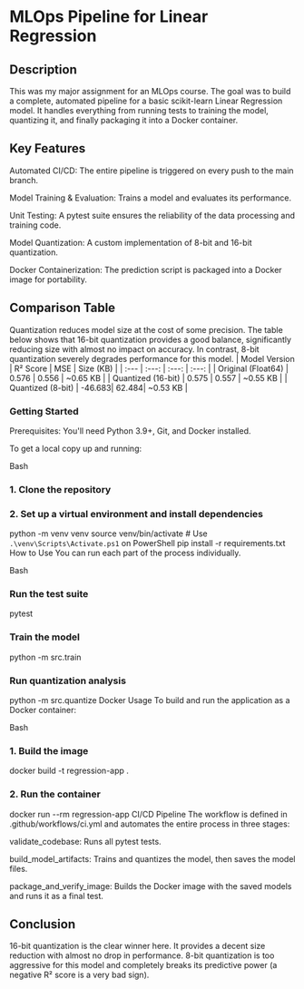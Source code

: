 # MLOps Pipeline for Linear Regression
## Description
This was my major assignment for an MLOps course. The goal was to build a complete, automated pipeline for a basic scikit-learn Linear Regression model. It handles everything from running tests to training the model, quantizing it, and finally packaging it into a Docker container.

## Key Features
Automated CI/CD: The entire pipeline is triggered on every push to the main branch.

Model Training & Evaluation: Trains a model and evaluates its performance.

Unit Testing: A pytest suite ensures the reliability of the data processing and training code.

Model Quantization: A custom implementation of 8-bit and 16-bit quantization.

Docker Containerization: The prediction script is packaged into a Docker image for portability.

## Comparison Table
Quantization reduces model size at the cost of some precision. The table below shows that 16-bit quantization provides a good balance, significantly reducing size with almost no impact on accuracy. In contrast, 8-bit quantization severely degrades performance for this model.
| Model Version | R² Score | MSE | Size (KB) |
| :--- | :---: | :---: | :---: |
| Original (Float64) | 0.576 | 0.556 | ~0.65 KB |
| Quantized (16-bit) | 0.575 | 0.557 | ~0.55 KB |
| Quantized (8-bit) | -46.683| 62.484| ~0.53 KB |

### Getting Started
Prerequisites: You'll need Python 3.9+, Git, and Docker installed.

To get a local copy up and running:

Bash

### 1. Clone the repository

### 2. Set up a virtual environment and install dependencies
python -m venv venv
source venv/bin/activate  # Use `.\venv\Scripts\Activate.ps1` on PowerShell
pip install -r requirements.txt
How to Use
You can run each part of the process individually.

Bash

### Run the test suite
pytest

### Train the model
python -m src.train

### Run quantization analysis
python -m src.quantize
Docker Usage
To build and run the application as a Docker container:

Bash

### 1. Build the image
docker build -t regression-app .

### 2. Run the container
docker run --rm regression-app
CI/CD Pipeline
The workflow is defined in .github/workflows/ci.yml and automates the entire process in three stages:

validate_codebase: Runs all pytest tests.

build_model_artifacts: Trains and quantizes the model, then saves the model files.

package_and_verify_image: Builds the Docker image with the saved models and runs it as a final test.

## Conclusion
16-bit quantization is the clear winner here. It provides a decent size reduction with almost no drop in performance. 8-bit quantization is too aggressive for this model and completely breaks its predictive power (a negative R² score is a very bad sign).
